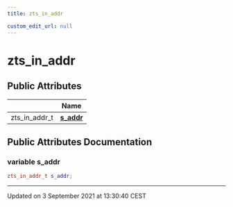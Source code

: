 ```yaml
---
title: zts_in_addr

custom_edit_url: null
---
```


# zts_in_addr



## Public Attributes

|                | Name           |
| -------------- | -------------- |
| zts_in_addr_t | **[s_addr](/autogen/libzt/classes/structzts__in__addr.md#variable-s_addr)**  |

## Public Attributes Documentation

### variable s_addr

```cpp
zts_in_addr_t s_addr;
```


-------------------------------

Updated on  3 September 2021 at 13:30:40 CEST